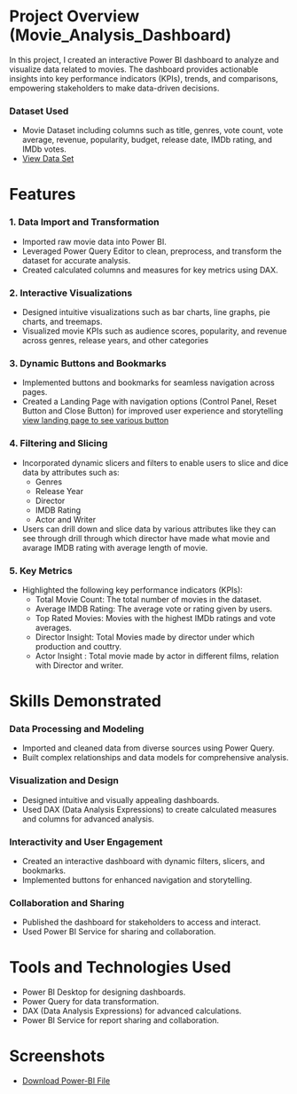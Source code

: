 # Project Overview (Movie_Analysis_Dashboard)
In this project, I created an interactive Power BI dashboard to analyze and visualize data related to movies. The dashboard provides actionable insights into key performance indicators (KPIs), trends, and comparisons, empowering stakeholders to make data-driven decisions.

### Dataset Used
- Movie Dataset including columns such as title, genres, vote count, vote average, revenue, popularity, budget, release date, IMDb rating, and IMDb votes.
- <a href="https://www.kaggle.com/datasets/asaniczka/tmdb-movies-dataset-2023-930k-movies">View Data Set</a>

# Features 
### 1. Data Import and Transformation
- Imported raw movie data into Power BI.
- Leveraged Power Query Editor to clean, preprocess, and transform the dataset for accurate analysis.
- Created calculated columns and measures for key metrics using DAX.

### 2. Interactive Visualizations
- Designed intuitive visualizations such as bar charts, line graphs, pie charts, and treemaps.
- Visualized movie KPIs such as audience scores, popularity, and revenue across genres, release years, and other categories

### 3. Dynamic Buttons and Bookmarks
- Implemented buttons and bookmarks for seamless navigation across pages.
- Created a Landing Page with navigation options (Control Panel, Reset Button and Close Button) for improved user experience and storytelling <a href="https://github.com/ash-ashutosh/Vehicle_Insurance_Dashboard/blob/main/1.landing%20page.jpg">view landing page to see various button</a> 

### 4. Filtering and Slicing
- Incorporated dynamic slicers and filters to enable users to slice and dice data by attributes such as:
     - Genres
     - Release Year
     - Director
     - IMDB Rating
     - Actor and Writer
- Users can drill down and slice data by various attributes like they can see through drill through which director have made what movie and avarage IMDB rating with average length of movie.

### 5. Key Metrics
- Highlighted the following key performance indicators (KPIs):
   - Total Movie Count: The total number of movies in the dataset.
   - Average IMDB Rating: The average vote or rating given by users.
   - Top Rated Movies: Movies with the highest IMDb ratings and vote averages.
   - Director Insight: Total Movies made by director under which production and couttry.
   - Actor Insight : Total movie made by actor in different films, relation with Director and writer.


# Skills Demonstrated
### Data Processing and Modeling
- Imported and cleaned data from diverse sources using Power Query.
- Built complex relationships and data models for comprehensive analysis.
  
### Visualization and Design
- Designed intuitive and visually appealing dashboards.
- Used DAX (Data Analysis Expressions) to create calculated measures and columns for advanced analysis.
  
### Interactivity and User Engagement
- Created an interactive dashboard with dynamic filters, slicers, and bookmarks.
- Implemented buttons for enhanced navigation and storytelling.
  
### Collaboration and Sharing
- Published the dashboard for stakeholders to access and interact.
- Used Power BI Service for sharing and collaboration.

# Tools and Technologies Used
- Power BI Desktop for designing dashboards.
- Power Query for data transformation.
- DAX (Data Analysis Expressions) for advanced calculations.
- Power BI Service for report sharing and collaboration.

# Screenshots  
- <a href="https://github.com/ash-ashutosh/Vehicle_Insurance_Dashboard/blob/main/Vehicle%20Insurance.pbix">Download Power-BI File</a>





